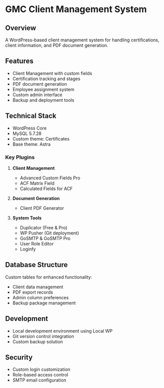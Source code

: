 # GMC Client Management System

## Overview
A WordPress-based client management system for handling certifications, client information, and PDF document generation.

## Features
- Client Management with custom fields
- Certification tracking and stages
- PDF document generation
- Employee assignment system
- Custom admin interface
- Backup and deployment tools

## Technical Stack
- WordPress Core
- MySQL 5.7.28
- Custom theme: Certificates
- Base theme: Astra

### Key Plugins
1. **Client Management**
   - Advanced Custom Fields Pro
   - ACF Matrix Field
   - Calculated Fields for ACF

2. **Document Generation**
   - Client PDF Generator

3. **System Tools**
   - Duplicator (Free & Pro)
   - WP Pusher (Git deployment)
   - GoSMTP & GoSMTP Pro
   - User Role Editor
   - Loginfy

## Database Structure
Custom tables for enhanced functionality:
- Client data management
- PDF export records
- Admin column preferences
- Backup package management

## Development
- Local development environment using Local WP
- Git version control integration
- Custom backup solution

## Security
- Custom login customization
- Role-based access control
- SMTP email configuration